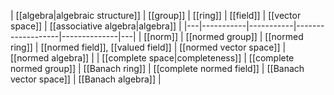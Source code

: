 
|  [[algebra|algebraic structure]] | [[group]] | [[ring]]  | [[field]] | [[vector space]]  |  [[associative algebra|algebra]] | 
|---|-----------|-----------|-------------------|--------------|---|
| [[norm]]  | [[normed group]]  | [[normed ring]] | [[normed field]], [[valued field]] | [[normed vector space]] |  [[normed algebra]]  | 
| [[complete space|completeness]]  | [[complete normed group]] | [[Banach ring]] | [[complete normed field]] | [[Banach vector space]] | [[Banach algebra]] |  
